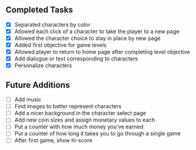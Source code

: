 ## Completed Tasks
- [x] Separated characters by color
- [x] Allowed each click of a character to take the player to a new page
- [x] Allowed the character choice to stay in place by new page
- [x] Added first objective for game levels
- [x] Allowed player to return to home page after completing level objective
- [x] Add dialogue or text corresponding to characters
- [x] Personalize characters

## Future Additions
- [ ] Add music
- [ ] Find images to better represent characters
- [ ] Add a nicer background in the character select page
- [ ] Add new coin sizes and assign monetary values to each
- [ ] Put a counter with how much money you've earned
- [ ] Put a counter of how long it takes you to go through a single game
- [ ] After first game, show hi-score